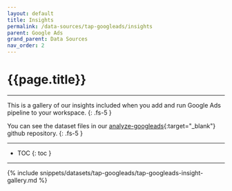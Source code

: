 ```yaml
---
layout: default
title: Insights
permalink: /data-sources/tap-googleads/insights
parent: Google Ads
grand_parent: Data Sources
nav_order: 2
---
```


# {{page.title}}

---

This is a gallery of our insights included when you add and run Google Ads pipeline to your workspace.
{: .fs-5 }

You can see the dataset files in our [analyze-googleads](https://github.com/Matatika/analyze-googleads){:target="_blank"} github repository.
{: .fs-5 }

---

- TOC
{: toc }

---

{% include snippets/datasets/tap-googleads/tap-googleads-insight-gallery.md %}
